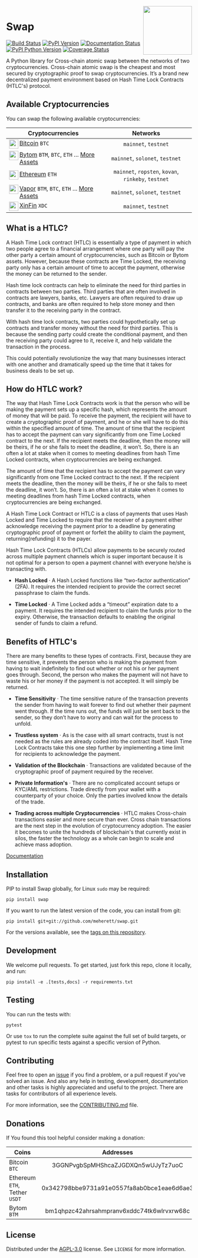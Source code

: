 <img align="right" height="132" src="https://raw.githubusercontent.com/meherett/swap/master/docs/static/svg/readme/swap.svg">

# Swap

[![Build Status](https://travis-ci.com/meherett/swap.svg?branch=master)](https://travis-ci.com/meherett/swap?branch=master)
[![PyPI Version](https://img.shields.io/pypi/v/swap.svg?color=blue)](https://pypi.org/project/swap)
[![Documentation Status](https://readthedocs.org/projects/swap/badge/?version=latest)](https://swap.readthedocs.io/en/latest/?badge=latest)
[![PyPI Python Version](https://img.shields.io/pypi/pyversions/swap.svg)](https://pypi.org/project/swap)
[![Coverage Status](https://coveralls.io/repos/github/meherett/swap/badge.svg?branch=master&kill_cache=1)](https://coveralls.io/github/meherett/swap?branch=master)

A Python library for Cross-chain atomic swap between the networks of two cryptocurrencies. 
Cross-chain atomic swap is the cheapest and most secured by cryptographic proof to swap cryptocurrencies. 
It’s a brand new decentralized payment environment based on Hash Time Lock Contracts (HTLC's) protocol.

## Available Cryptocurrencies

You can swap the following available cryptocurrencies:

| Cryptocurrencies                                                                                                                                                                                                                                | Networks                                            |
| ----------------------------------------------------------------------------------------------------------------------------------------------------------------------------------------------------------------------------------------------- | :-------------------------------------------------: |
| <img align="left" height="25" src="https://raw.githubusercontent.com/meherett/swap/master/docs/static/svg/readme/bitcoin.svg"> [Bitcoin](https://github.com/bitcoin/bitcoin) `BTC`                                                             | `mainnet`, `testnet`                                |
| <img align="left" height="25" src="https://raw.githubusercontent.com/meherett/swap/master/docs/static/svg/readme/bytom.svg"> [Bytom](https://github.com/bytom/bytom) `BTM`, `BTC`, `ETH` ... [More Assets](https://blockmeta.com/assets)       | `mainnet`, `solonet`, `testnet`                     |
| <img align="left" height="25" src="https://raw.githubusercontent.com/meherett/swap/master/docs/static/svg/readme/ethereum.svg"> [Ethereum](https://github.com/ethereum/go-ethereum) `ETH`                                                      | `mainnet`, `ropsten`, `kovan`, `rinkeby`, `testnet` |
| <img align="left" height="25" src="https://raw.githubusercontent.com/meherett/swap/master/docs/static/svg/readme/vapor.svg"> [Vapor](https://github.com/bytom/vapor) `BTM`, `BTC`, `ETH` ... [More Assets](https://vapor.blockmeta.com/assets) | `mainnet`, `solonet`, `testnet`                     |
| <img align="left" height="25" src="https://raw.githubusercontent.com/meherett/swap/master/docs/static/svg/readme/xinfin.svg"> [XinFin](https://github.com/XinFinOrg/XDPoSChain) `XDC`                                                          | `mainnet`, `testnet`                                |


## What is a HTLC?

A Hash Time Lock contract (HTLC) is essentially a type of payment in which two people
agree to a financial arrangement where one party will pay the other party a certain
amount of cryptocurrencies, such as Bitcoin or Bytom assets. However, because these
contracts are Time Locked, the receiving party only has a certain amount of time to
accept the payment, otherwise the money can be returned to the sender.

Hash time lock contracts can help to eliminate the need for third parties in contracts
between two parties. Third parties that are often involved in contracts are lawyers,
banks, etc. Lawyers are often required to draw up contracts, and banks are often
required to help store money and then transfer it to the receiving party in the contract.

With hash time lock contracts, two parties could hypothetically set up contracts and
transfer money without the need for third parties. This is because the sending party
could create the conditional payment, and then the receiving party could agree to it,
receive it, and help validate the transaction in the process.

This could potentially revolutionize the way that many businesses interact with one another
and dramatically speed up the time that it takes for business deals to be set up.

## How do HTLC work?

The way that Hash Time Lock Contracts work is that the person who will be making the payment
sets up a specific hash, which represents the amount of money that will be paid. To receive
the payment, the recipient will have to create a cryptographic proof of payment, and he or
she will have to do this within the specified amount of time. The amount of time that the
recipient has to accept the payment can vary significantly from one Time Locked contract to
the next. If the recipient meets the deadline, then the money will be theirs, if he or she
fails to meet the deadline, it won’t. So, there is an often a lot at stake when it comes to
meeting deadlines from hash Time Locked contracts, when cryptocurrencies are being exchanged.

The amount of time that the recipient has to accept the payment can vary significantly from
one Time Locked contract to the next. If the recipient meets the deadline, then the money will
be theirs, if he or she fails to meet the deadline, it won’t. So, there is an often a lot at
stake when it comes to meeting deadlines from hash Time Locked contracts, when cryptocurrencies
are being exchanged.

A Hash Time Lock Contract or HTLC is a class of payments that uses Hash Locked and Time Locked
to require that the receiver of a payment either acknowledge receiving the payment prior to a
deadline by generating cryptographic proof of payment or forfeit the ability to claim the payment,
returning(refunding) it to the payer.

Hash Time Lock Contracts (HTLCs) allow payments to be securely routed across multiple payment
channels which is super important because it is not optimal for a person to open a payment channel
with everyone he/she is transacting with.

- **Hash Locked** · A Hash Locked functions like “two-factor authentication” (2FA). It requires the intended recipient
to provide the correct secret passphrase to claim the funds.

- **Time Locked** · A Time Locked adds a “timeout” expiration date to a payment. It requires the intended recipient to
claim the funds prior to the expiry. Otherwise, the transaction defaults to enabling the original
sender of funds to claim a refund.

## Benefits of HTLC's
 
There are many benefits to these types of contracts. First, because they are time sensitive, it
prevents the person who is making the payment from having to wait indefinitely to find out whether
or not his or her payment goes through. Second, the person who makes the payment will not have to
waste his or her money if the payment is not accepted. It will simply be returned.

- **Time Sensitivity** · The time sensitive nature of the transaction prevents the sender from having
to wait forever to find out whether their payment went through. If the time runs out, the funds will
just be sent back to the sender, so they don’t have to worry and can wait for the process to unfold.

- **Trustless system** · As is the case with all smart contracts, trust is not needed as the rules are
already coded into the contract itself. Hash Time Lock Contracts take this one step further by
implementing a time limit for recipients to acknowledge the payment.

- **Validation of the Blockchain** · Transactions are validated because of the cryptographic proof of
payment required by the receiver.

- **Private Information's** · There are no complicated account setups or KYC/AML restrictions. Trade
directly from your wallet with a counterparty of your choice. Only the parties involved know the
details of the trade.

- **Trading across multiple Cryptocurrencies** · HTLC makes Cross-chain transactions easier and more
secure than ever. Cross chain transactions are the next step in the evolution of cryptocurrency
adoption. The easier it becomes to unite the hundreds of blockchain's that currently exist in
silos, the faster the technology as a whole can begin to scale and achieve mass adoption.

[Documentation](https://swap.readthedocs.io)

## Installation

PIP to install Swap globally, for Linux `sudo` may be required:

```
pip install swap
```

If you want to run the latest version of the code, you can install from git:

```
pip install git+git://github.com/meherett/swap.git
```

For the versions available, see the [tags on this repository](https://github.com/meherett/swap/tags).

## Development

We welcome pull requests. To get started, just fork this repo, clone it locally, and run:

```
pip install -e .[tests,docs] -r requirements.txt
```

## Testing

You can run the tests with:

```
pytest
```

Or use `tox` to run the complete suite against the full set of build targets, or pytest to run specific 
tests against a specific version of Python.

## Contributing

Feel free to open an [issue](https://github.com/meherett/swap/issues) if you find a problem, 
or a pull request if you've solved an issue. And also any help in testing, development, 
documentation and other tasks is highly appreciated and useful to the project. 
There are tasks for contributors of all experience levels.

For more information, see the [CONTRIBUTING.md](https://github.com/meherett/swap/blob/master/CONTRIBUTING.md) file.

## Donations

If You found this tool helpful consider making a donation:

| Coins                         | Addresses                                  |
| ----------------------------- | :----------------------------------------: |
| Bitcoin `BTC`                 | 3GGNPvgbSpMHShcaZJGDXQn5wUJyTz7uoC         |
| Ethereum `ETH`, Tether `USDT` | 0x342798bbe9731a91e0557fa8ab0bce1eae6d6ae3 |
| Bytom `BTM`                   | bm1qhpzc42ahrsahmpranv6xddc74tk6wlrvxrw68c |

## License

Distributed under the [AGPL-3.0](https://github.com/meherett/swap/blob/master/LICENSE) license. 
See ``LICENSE`` for more information.
